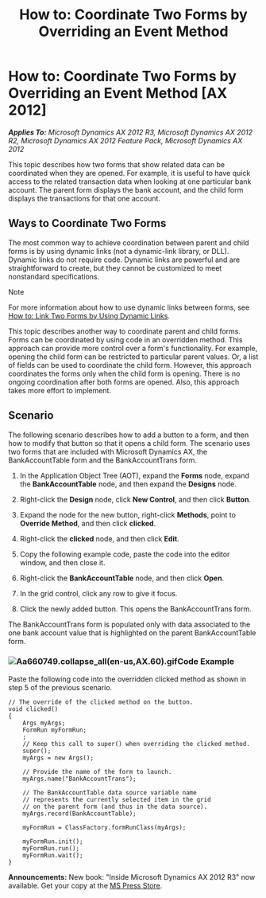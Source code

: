﻿---
title: 'How to: Coordinate Two Forms by Overriding an Event Method'
TOCTitle: 'How to: Coordinate Two Forms by Overriding an Event Method'
ms:assetid: 902ecdc4-9238-490c-b19d-fc88502e51fb
ms:mtpsurl: https://msdn.microsoft.com/en-us/library/Aa660749(v=AX.60)
ms:contentKeyID: 35247409
ms.date: 05/18/2015
mtps_version: v=AX.60
---

# How to: Coordinate Two Forms by Overriding an Event Method [AX 2012]


_**Applies To:** Microsoft Dynamics AX 2012 R3, Microsoft Dynamics AX 2012 R2, Microsoft Dynamics AX 2012 Feature Pack, Microsoft Dynamics AX 2012_

This topic describes how two forms that show related data can be coordinated when they are opened. For example, it is useful to have quick access to the related transaction data when looking at one particular bank account. The parent form displays the bank account, and the child form displays the transactions for that one account.

## Ways to Coordinate Two Forms

The most common way to achieve coordination between parent and child forms is by using dynamic links (not a dynamic-link library, or DLL). Dynamic links do not require code. Dynamic links are powerful and are straightforward to create, but they cannot be customized to meet nonstandard specifications.


> [!NOTE]
> <P>For more information about how to use dynamic links between forms, see <A href="how-to-link-two-forms-by-using-dynamic-links.md">How to: Link Two Forms by Using Dynamic Links</A>.</P>



This topic describes another way to coordinate parent and child forms. Forms can be coordinated by using code in an overridden method. This approach can provide more control over a form's functionality. For example, opening the child form can be restricted to particular parent values. Or, a list of fields can be used to coordinate the child form. However, this approach coordinates the forms only when the child form is opening. There is no ongoing coordination after both forms are opened. Also, this approach takes more effort to implement.

## Scenario

The following scenario describes how to add a button to a form, and then how to modify that button so that it opens a child form. The scenario uses two forms that are included with Microsoft Dynamics AX, the BankAccountTable form and the BankAccountTrans form.

1.  In the Application Object Tree (AOT), expand the **Forms** node, expand the **BankAccountTable** node, and then expand the **Designs** node.

2.  Right-click the **Design** node, click **New Control**, and then click **Button**.

3.  Expand the node for the new button, right-click **Methods**, point to **Override Method**, and then click **clicked**.

4.  Right-click the **clicked** node, and then click **Edit**.

5.  Copy the following example code, paste the code into the editor window, and then close it.

6.  Right-click the **BankAccountTable** node, and then click **Open**.

7.  In the grid control, click any row to give it focus.

8.  Click the newly added button. This opens the BankAccountTrans form.

The BankAccountTrans form is populated only with data associated to the one bank account value that is highlighted on the parent BankAccountTable form.

### ![Aa660749.collapse\_all(en-us,AX.60).gif](images/Gg863931.collapse_all(en-us,AX.60).gif "Aa660749.collapse_all(en-us,AX.60).gif")Code Example

Paste the following code into the overridden clicked method as shown in step 5 of the previous scenario.

    // The override of the clicked method on the button.
    void clicked()
    {
        Args myArgs;
        FormRun myFormRun;
        ;
        // Keep this call to super() when overriding the clicked method.
        super();
        myArgs = new Args();
    
        // Provide the name of the form to launch.
        myArgs.name("BankAccountTrans");
    
        // The BankAccountTable data source variable name
        // represents the currently selected item in the grid
        // on the parent form (and thus in the data source).
        myArgs.record(BankAccountTable);
    
        myFormRun = ClassFactory.formRunClass(myArgs);
    
        myFormRun.init();
        myFormRun.run();
        myFormRun.wait();
    }

  
**Announcements:** New book: "Inside Microsoft Dynamics AX 2012 R3" now available. Get your copy at the [MS Press Store](https://www.microsoftpressstore.com/store/inside-microsoft-dynamics-ax-2012-r3-9780735685109).

